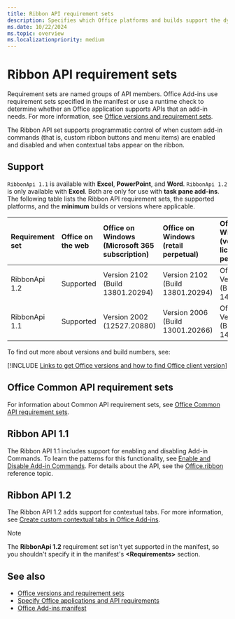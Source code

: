 ```yaml
---
title: Ribbon API requirement sets
description: Specifies which Office platforms and builds support the dynamic ribbon APIs.
ms.date: 10/22/2024
ms.topic: overview
ms.localizationpriority: medium
---
```


# Ribbon API requirement sets

Requirement sets are named groups of API members. Office Add-ins use requirement sets specified in the manifest or use a runtime check to determine whether an Office application supports APIs that an add-in needs. For more information, see [Office versions and requirement sets](/office/dev/add-ins/develop/office-versions-and-requirement-sets).

The Ribbon API set supports programmatic control of when custom add-in commands (that is, custom ribbon buttons and menu items) are enabled and disabled and when contextual tabs appear on the ribbon.

## Support

`RibbonApi 1.1` is available with **Excel**, **PowerPoint**, and **Word**.  `RibbonApi 1.2` is only available with **Excel**. Both are only for use with **task pane add-ins**. The following table lists the Ribbon API requirement sets, the supported platforms, and the **minimum** builds or versions where applicable.

| Requirement set | Office on the web | Office on Windows<br>(Microsoft 365 subscription) | Office on Windows<br>(retail perpetual) | Office on Windows<br>(volume-licensed perpetual) | Office on Mac | Office on iOS | Outlook on Android |
|:-----|:-----|:-----|:-----|:-----|:-----|:-----|:-----|
| RibbonApi 1.2 | Supported | Version 2102 (Build 13801.20294) | Version 2102 (Build 13801.20294) | Office 2021: Version 2108 (Build 14326.20454) | Version 16.53 (21080600) | Not supported | Not supported |
| RibbonApi 1.1 | Supported | Version 2002 (12527.20880) | Version 2006 (Build 13001.20266) | Office 2021: Version 2108 (Build 14326.20454) | Version 16.38 (20061401) | Not supported | Not supported |

To find out more about versions and build numbers, see:

[!INCLUDE [Links to get Office versions and how to find Office client version](../../includes/links-get-office-versions-builds.md)]

## Office Common API requirement sets

For information about Common API requirement sets, see [Office Common API requirement sets](office-add-in-requirement-sets.md).

## Ribbon API 1.1

The Ribbon API 1.1 includes support for enabling and disabling Add-in Commands. To learn the patterns for this functionality, see [Enable and Disable Add-in Commands](/office/dev/add-ins/design/disable-add-in-commands). For details about the API, see the [Office.ribbon](/javascript/api/office/office.ribbon) reference topic.

## Ribbon API 1.2

The Ribbon API 1.2 adds support for contextual tabs. For more information, see [Create custom contextual tabs in Office Add-ins](/office/dev/add-ins/design/contextual-tabs).

> [!NOTE]
> The **RibbonApi 1.2** requirement set isn't yet supported in the manifest, so you shouldn't specify it in the manifest's **\<Requirements\>** section.

## See also

- [Office versions and requirement sets](/office/dev/add-ins/develop/office-versions-and-requirement-sets)
- [Specify Office applications and API requirements](/office/dev/add-ins/develop/specify-office-hosts-and-api-requirements)
- [Office Add-ins manifest](/office/dev/add-ins/develop/add-in-manifests)
